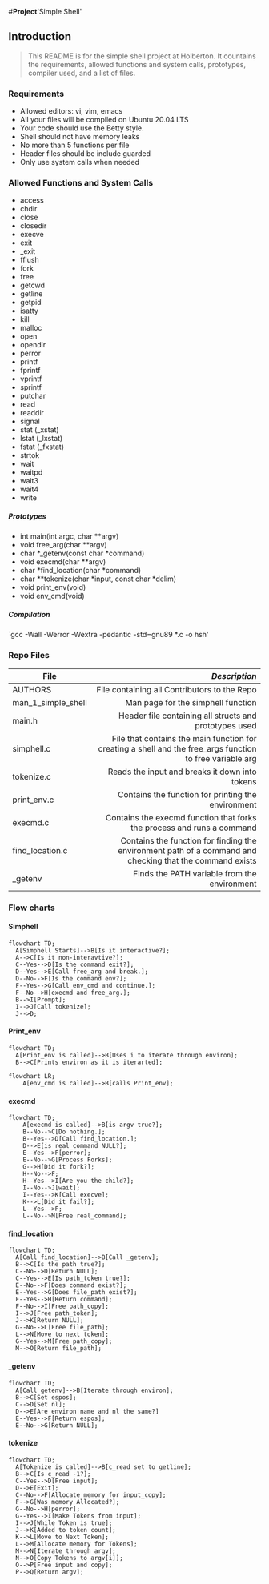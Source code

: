 #**Project**'Simple Shell'

## Introduction
> This README is for the simple shell project at Holberton. It countains the requirements, allowed functions and system calls, prototypes, compiler used, and a list of files.

### Requirements
- Allowed editors: vi, vim, emacs
- All your files will be compiled on Ubuntu 20.04 LTS
- Your code should use the Betty style.
- Shell should not have memory leaks
- No more than 5 functions per file
- Header files should be include guarded
- Only use system calls when needed

### Allowed Functions and System Calls
- access
- chdir
- close
- closedir
- execve
- exit
- _exit
- fflush
- fork
- free
- getcwd
- getline
- getpid
- isatty
- kill
- malloc
- open
- opendir
- perror
- printf
- fprintf
- vprintf
- sprintf
- putchar
- read
- readdir
- signal
- stat (_xstat)
- lstat (_lxstat)
- fstat (_fxstat)
- strtok
- wait
- waitpd
- wait3
- wait4
- write

##### Prototypes
- int main(int argc, char **argv)
- void free_arg(char **argv)
- char *_getenv(const char *command)
- void execmd(char **argv)
- char *find_location(char *command)
- char **tokenize(char *input, const char *delim)
- void print_env(void)
- void env_cmd(void)

##### Compilation
`gcc -Wall -Werror -Wextra -pedantic -std=gnu89 *.c -o hsh'

### Repo Files
| **File** | *__Description__* |
|----------|----------------:|
|AUTHORS| File containing all Contributors to the Repo|
|man_1_simple_shell|Man page for the simphell function|
|main.h|Header file containing all structs and prototypes used|
|simphell.c| File that contains the main function for creating a shell and the free_args function to free variable arg|
|tokenize.c|Reads the input and breaks it down into tokens|
|print_env.c| Contains the function for printing the environment|
|execmd.c| Contains the execmd function that forks the process and runs a command|
|find_location.c| Contains the function for finding the environment path of a command and checking that the command exists|
|_getenv| Finds the PATH variable from the environment|

### Flow charts

#### Simphell

```mermaid
flowchart TD;
  A[Simphell Starts]-->B[Is it interactive?];
  A-->C[Is it non-interavtive?];
  C--Yes-->D[Is the command exit?];
  D--Yes-->E[Call free_arg and break.];
  D--No-->F[Is the command env?];
  F--Yes-->G[Call env_cmd and continue.];
  F--No-->H[execmd and free_arg.];
  B-->I[Prompt];
  I-->J[Call tokenize];
  J-->D;
```

#### Print_env

```mermaid
flowchart TD;
  A[Print_env is called]-->B[Uses i to iterate through environ];
  B-->C[Prints environ as it is iterarted];
```

```mermaid
flowchart LR;
	A[env_cmd is called]-->B[calls Print_env];
```

#### execmd

```mermaid
flowchart TD;
	A[execmd is called]-->B[is argv true?];
	B--No-->C[Do nothing.];
	B--Yes-->D[Call find_location.];
	D-->E[is real_command NULL?];
	E--Yes-->F[perror];
	E--No-->G[Process Forks];
	G-->H[Did it fork?];
	H--No-->F;
	H--Yes-->I[Are you the child?];
	I--No-->J[wait];
	I--Yes-->K[Call execve];
	K-->L[Did it fail?];
	L--Yes-->F;
	L--No-->M[Free real_command];
```

#### find_location

```mermaid
flowchart TD;
  A[Call find_location]-->B[Call _getenv];
  B-->C[Is the path true?];
  C--No-->D[Return NULL];
  C--Yes-->E[Is path_token true?];
  E--No-->F[Does command exist?];
  E--Yes-->G[Does file_path exist?];
  F--Yes-->H[Return command];
  F--No-->I[Free path_copy];
  I-->J[Free path_token];
  J-->K[Return NULL];
  G--No-->L[Free file_path];
  L-->N[Move to next token];
  G--Yes-->M[Free path_copy];
  M-->O[Return file_path];
```

#### _getenv

```mermaid
flowchart TD;
  A[Call getenv]-->B[Iterate through environ];
  B-->C[Set espos];
  C-->D[Set nl];
  D-->E[Are environ name and nl the same?]
  E--Yes-->F[Return espos];
  E--No-->G[Return NULL];
```

#### tokenize

```mermaid
flowchart TD;
  A[Tokenize is called]-->B[c_read set to getline];
  B-->C[Is c_read -1?];
  C--Yes-->D[Free input];
  D-->E[Exit];
  C--No-->F[Allocate memory for input_copy];
  F-->G[Was memory Allocated?];
  G--No-->H[perror];
  G--Yes-->I[Make Tokens from input];
  I-->J[While Token is true];
  J-->K[Added to token count];
  K-->L[Move to Next Token];
  L-->M[Allocate memory for Tokens];
  M-->N[Iterate through argv];
  N-->O[Copy Tokens to argv[i]];
  O-->P[Free input and copy];
  P-->Q[Return argv];
```
